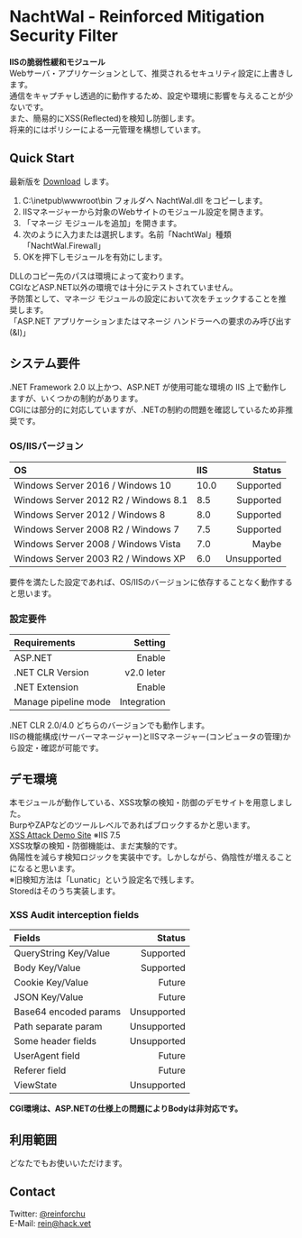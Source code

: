# NachtWal - Reinforced Mitigation Security Filter

**IISの脆弱性緩和モジュール**  
Webサーバ・アプリケーションとして、推奨されるセキュリティ設定に上書きします。  
通信をキャプチャし透過的に動作するため、設定や環境に影響を与えることが少ないです。  
また、簡易的にXSS(Reflected)を検知し防御します。  
将来的にはポリシーによる一元管理を構想しています。

## Quick Start

最新版を [Download](https://github.com/reinforchu/NachtWal/releases) します。

1. C:\inetpub\wwwroot\bin フォルダへ NachtWal.dll をコピーします。
2. IISマネージャーから対象のWebサイトのモジュール設定を開きます。
3. 「マネージ モジュールを追加」を開きます。
4. 次のように入力または選択します。名前「NachtWal」種類「NachtWal.Firewall」
5. OKを押下しモジュールを有効にします。

DLLのコピー先のパスは環境によって変わります。  
CGIなどASP.NET以外の環境では十分にテストされていません。  
予防策として、マネージ モジュールの設定において次をチェックすることを推奨します。  
「ASP.NET アプリケーションまたはマネージ ハンドラーへの要求のみ呼び出す(&I)」

## システム要件

.NET Framework 2.0 以上かつ、ASP.NET が使用可能な環境の IIS 上で動作しますが、いくつかの制約があります。  
CGIには部分的に対応していますが、.NETの制約の問題を確認しているため非推奨です。

### OS/IISバージョン

| OS                                     | IIS  | Status      |
|:---------------------------------------|:-----|------------:|
| Windows Server 2016    / Windows 10    | 10.0 | Supported   |
| Windows Server 2012 R2 / Windows 8.1   | 8.5  | Supported   |
| Windows Server 2012    / Windows 8     | 8.0  | Supported   |
| Windows Server 2008 R2 / Windows 7     | 7.5  | Supported   |
| Windows Server 2008    / Windows Vista | 7.0  | Maybe       |
| Windows Server 2003 R2 / Windows XP    | 6.0  | Unsupported |

要件を満たした設定であれば、OS/IISのバージョンに依存することなく動作すると思います。

### 設定要件

| Requirements          | Setting     |
|:----------------------|------------:|
| ASP.NET               | Enable      |
| .NET CLR Version      | v2.0 leter  |
| .NET Extension        | Enable      |
| Manage pipeline mode  | Integration |

.NET CLR 2.0/4.0 どちらのバージョンでも動作します。  
IISの機能構成(サーバーマネージャー)とIISマネージャー(コンピュータの管理)から設定・確認が可能です。

## デモ環境

本モジュールが動作している、XSS攻撃の検知・防御のデモサイトを用意しました。  
BurpやZAPなどのツールレベルであればブロックするかと思います。  
[XSS Attack Demo Site](http://hack.vet/xss) ※IIS 7.5  
XSS攻撃の検知・防御機能は、まだ実験的です。  
偽陽性を減らす検知ロジックを実装中です。しかしながら、偽陰性が増えることになると思います。  
※旧検知方法は「Lunatic」という設定名で残します。  
Storedはそのうち実装します。

### XSS Audit interception fields

| Fields                | Status      |
|:----------------------|------------:|
| QueryString Key/Value | Supported   |
| Body        Key/Value | Supported   |
| Cookie      Key/Value | Future      |
| JSON        Key/Value | Future      |
| Base64 encoded params | Unsupported |
| Path separate  param  | Unsupported |
| Some header fields    | Unsupported |
| UserAgent   field     | Future      |
| Referer     field     | Future      |
| ViewState             | Unsupported |

**CGI環境は、ASP.NETの仕様上の問題によりBodyは非対応です。**

## 利用範囲

どなたでもお使いいただけます。

## Contact

Twitter: [@reinforchu](https://twitter.com/reinforchu)  
E-Mail: rein@hack.vet